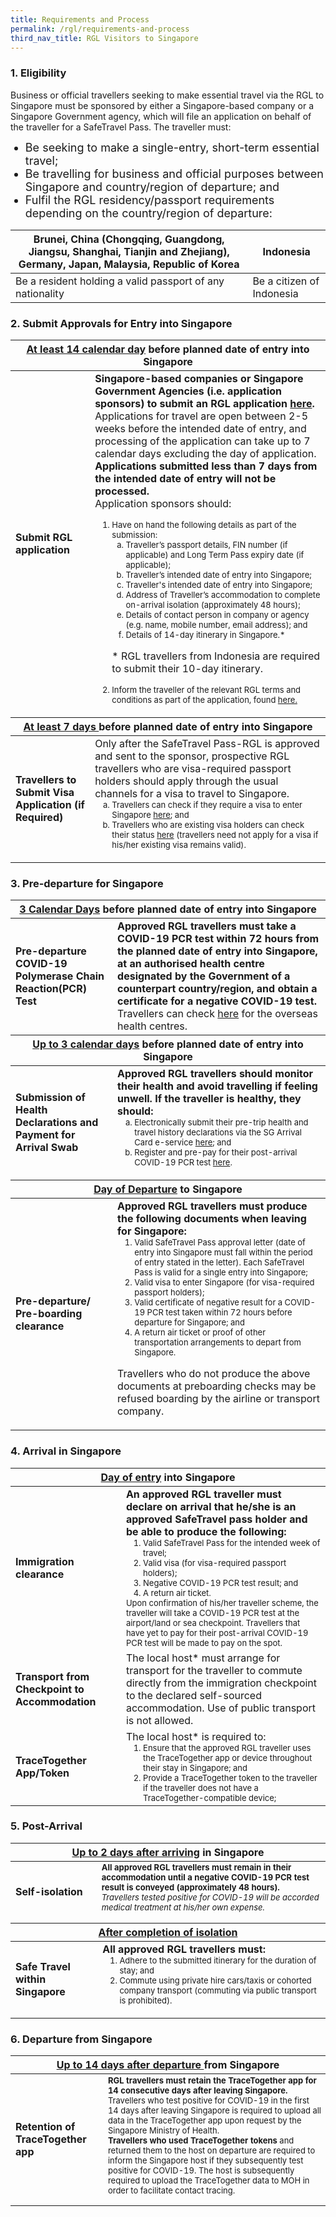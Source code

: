 ```yaml
---
title: Requirements and Process
permalink: /rgl/requirements-and-process
third_nav_title: RGL Visitors to Singapore
---
```


<!--- [Question Link test](/rgl/faq/#application)-->

### 1. Eligibility 

<span class="font-size:16px;">Business or official travellers seeking to make essential travel via the RGL to Singapore must be sponsored by either a Singapore-based company or a Singapore Government agency, which will file an application on behalf of the traveller for a SafeTravel Pass. The traveller must:</span>
<ol style="list-style-type: disc;">
 <li style="font-size:18px;">Be seeking to make a single-entry, short-term essential travel; </li>
            <li style="font-size:18px;">Be travelling for business and official purposes between Singapore and country/region of departure; and</li>
 <li style="font-size:18px;">Fulfil the RGL residency/passport requirements depending on the country/region of departure: </li>
            </ol>
            
<table>
<thead>
  <tr>
    <th style="font-size:16px;">Brunei, China (Chongqing, Guangdong, Jiangsu, Shanghai, Tianjin and Zhejiang), Germany, Japan, Malaysia, Republic of Korea</th>
    <th>Indonesia</th>
  </tr>
</thead>
<tbody>
  <tr>
   <td>Be a resident holding a valid passport of any nationality </td>
   <td>Be a citizen of Indonesia </td>
 </tr>
 </tbody>
 </table>
            
### 2. Submit Approvals for Entry into Singapore

<table>
<thead>
  <tr>
    <th colspan="2" style="font-size:16px;"><b><u>At least 14 calendar day</u></b> before planned date of entry into Singapore</th>
    <!-- <th>Scenarios</th>
   <th>Charging Policy for C+ treatment</th> -->
  </tr>
</thead>
<tbody>
  <tr>
    <td rowspan="2" style="font-size:16px;"><b>Submit RGL application </b></td>
    <td style="font-size:16px;"><b>Singapore-based companies or Singapore Government Agencies (i.e. application sponsors) to submit an RGL application <a href="/rgl/apply-now">here</a>.</b> Applications for travel are open between 2-5 weeks before the intended date of entry, and processing of the application can take up to 7 calendar days excluding the day of application. <b> Applications submitted less than 7 days from the intended date of entry will not be processed. </b>
     <p style="font-size:16px; margin-top:0px; margin-bottom:opx;">  Application sponsors should: </p>
      <ol style="margin-top:0px;">
         <li style="font-size:13px; margin-top:0px; margin-bottom:0px;  "> Have on hand the following details as part of the submission: 
        <ol style="margin-top:0px; list-style-type: lower-alpha;">
      <li style="font-size:13px; margin-top:0px; margin-bottom:0px;  "> Traveller’s passport details, FIN number (if applicable) and Long Term Pass expiry date (if applicable); </li>
      <li style="font-size:13px; margin-top:0px; margin-bottom:0px;"> Traveller’s intended date of entry into Singapore; </li>
      <li style="font-size:13px; margin-top:0px; margin-bottom:0px;"> Traveller's intended date of entry into Singapore;</li>
      <li style="font-size:13px; margin-top:0px; margin-bottom:0px;"> Address of Traveller’s accommodation to complete on-arrival isolation (approximately 48 hours); </li>
      <li style="font-size:13px; margin-top:0px; margin-bottom:0px;"> Details of contact person in company or agency (e.g. name, mobile number, email address); and</li>
          <li style="font-size:13px; margin-top:0px; margin-bottom:0px;">Details of 14-day itinerary in Singapore.* </li>
      </ol>      
       </li>
        <p style="font-size:16px;"> * RGL travellers from Indonesia are required to submit their 10-day itinerary. </p>     
       <li style="font-size:13px; margin-top:0px; margin-bottom:0px;  "> Inform the traveller of the relevant RGL terms and conditions as part of the application, found <a href="/rgl/terms-and-conditions">here.</a></li>       
     </ol>
    </td>
  </tr>
  <thead>
  <tr>
    <th colspan="2" style="font-size:16px;"><b><u>At least 7 days </u></b> before planned date of entry into Singapore</th>
  </tr>
  </thead>
  <tr>
    <td style="font-size:16px;"><b>Travellers to Submit Visa Application (if Required) </b>
    <!--<td style="font-size:16px;"><b>Application sponsors to submit an RGL application <a href="/apply-now"> here</a></b>-->
    </td>
    <td style="font-size:16px;">Only after the SafeTravel Pass-RGL is approved and sent to the sponsor, prospective RGL travellers who are visa-required passport holders should apply through the usual channels for a visa to travel to Singapore. 
    <ol style="margin-top:0px; list-style-type: lower-alpha;">
      <li style="font-size:13px; margin-top:0px; margin-bottom:0px;  "> Travellers can check if they require a visa to enter Singapore <a href="https://www.ica.gov.sg/visitor/visitor_entryvisa"> here</a>; and</li>
      <li style="font-size:13px; margin-top:0px; margin-bottom:0px;"> Travellers who are existing visa holders can check their status <a href="https://eservices.ica.gov.sg/esvclandingpage/save">here</a> (travellers need not apply for a visa if his/her existing visa remains valid). </li>
      </ol>      
    </td>
  </tr>
</tbody>
</table>

### 3. Pre-departure for Singapore

<table>
<thead>
  <tr>
    <th colspan="2" style="font-size:16px;"><b><u>3 Calendar Days</u></b> before planned date of entry into Singapore</th>
    <!-- <th>Scenarios</th>
   <th>Charging Policy for C+ treatment</th> -->
  </tr>
</thead>
<tbody>
  <tr>
    <td style="font-size:16px;"><b>Pre-departure COVID-19 Polymerase Chain Reaction(PCR) Test</b></td>
    <td style="font-size:16px;"><b> Approved RGL travellers must take a COVID-19 PCR test within 72 hours from the planned date of entry into Singapore, at an authorised health centre designated by the Government of a counterpart country/region, and obtain a certificate for a negative COVID-19 test.</b> Travellers can check <a href="/rgl/pre-departure-health-measures">here</a> for the overseas health centres.
      </td>
  </tr>
 <thead>
  <tr>
    <th colspan="2" style="font-size:16px;"><b><u>Up to 3 calendar days</u></b> before planned date of entry into Singapore</th>
    <!-- <th>Scenarios</th>
   <th>Charging Policy for C+ treatment</th> -->
  </tr>
</thead>
 <tr>
    <td style="font-size:16px;"><b>Submission of Health Declarations and Payment for Arrival Swab </b></td>
    <td style="font-size:16px;"><b> Approved RGL travellers should monitor their health and avoid travelling if feeling unwell. If the traveller is healthy, they should: </b>
      <ol style="margin-top:0px; list-style-type: lower-alpha;">
      <li style="font-size:13px; margin-top:0px; margin-bottom:0px;  "> Electronically submit their pre-trip health and travel history declarations via the SG Arrival Card e-service <a href="https://eservices.ica.gov.sg/sgarrivalcard/">here</a>; and </li>
      <li style="font-size:13px; margin-top:0px; margin-bottom:0px;"> Register and pre-pay for their post-arrival COVID-19 PCR test <a href="https://safetravel.changiairport.com/#/">here</a>.  </li>
      </ol>          
      </td>
  </tr>
   <thead>
  <tr>
    <th colspan="2" style="font-size:16px;"><b><u>Day of Departure</u></b> to Singapore 
       </th>
  </tr>
  </thead>
   <tr>
    <td style="font-size:16px;"><b>Pre-departure/ Pre-boarding clearance</b></td>
    <td style="font-size:16px;"><b>Approved RGL travellers must produce the following documents when leaving for Singapore: </b>
   <ol style="margin-top:0px;">
      <li style="font-size:13px; margin-top:0px; margin-bottom:0px;"> Valid SafeTravel Pass approval letter (date of entry into Singapore must fall within the period of entry stated in the letter). Each SafeTravel Pass is valid for a single entry into Singapore; </li>
      <li style="font-size:13px; margin-top:0px; margin-bottom:0px;">Valid visa to enter Singapore (for visa-required passport holders);  </li>
    <li style="font-size:13px; margin-top:0px; margin-bottom:0px;">Valid certificate of negative result for a COVID-19 PCR test taken within 72 hours before departure for Singapore; and   </li>
    <li style="font-size:13px; margin-top:0px; margin-bottom:0px;">A return air ticket or proof of other transportation arrangements to depart from Singapore. </li>
      </ol>    
    <p style="font-size:16px;"> Travellers who do not produce the above documents at preboarding checks may be refused boarding by the airline or transport company. </p>
    </td>
  </tr>
 </tbody>
</table>

### 4. Arrival in Singapore

<table>
<thead>
  <tr>
    <th colspan="2" style="font-size:16px;"><b><u>Day of entry</u></b> into Singapore </th>
    <!-- <th>Scenarios</th>
   <th>Charging Policy for C+ treatment</th> -->
  </tr>
</thead>
<tbody>
  <tr>
    <td  style="font-size:16px;"><b>Immigration clearance</b></td>
    <td style="font-size:16px;"><b>An approved RGL traveller must declare on arrival that he/she is an approved SafeTravel pass holder and be able to produce the following:</b>
      <ol style="margin-top:0px; margin-bottom:0px;">
      <li style="font-size:13px; margin-top:0px; margin-bottom:0px;">Valid SafeTravel Pass for the intended week of travel;</li>
             <li style="font-size:13px; margin-top:0px; margin-bottom:0px;">Valid visa (for visa-required passport holders);</li>
             <li style="font-size:13px; margin-top:0px; margin-bottom:0px;">Negative COVID-19 PCR test result; and</li>
             <li style="font-size:13px; margin-top:0px; margin-bottom:0px;">A return air ticket.</li>
      </ol> 
     <p style="font-size:13px; margin-top:0px; margin-bottom:0px;">Upon confirmation of his/her traveller scheme, the traveller will take a COVID-19 PCR test at the airport/land or sea checkpoint. Travellers that have yet to pay for their post-arrival COVID-19 PCR test will be made to pay on the spot.</p>
      </td>
  </tr>
  <tr>
    <td  style="font-size:16px;"><b>Transport from Checkpoint to Accommodation</b></td>
    <td style="font-size:16px;">The local host* must arrange for transport for the traveller to commute directly from the immigration checkpoint to the declared self-sourced accommodation. Use of public transport is not allowed. 
      </td>
  </tr>
  <tr>
    <td  style="font-size:16px;"><b>TraceTogether App/Token </b></td>
    <td style="font-size:16px;">The local host* is required to: 
      <ol style="margin-top:0px; margin-bottom:0px;">
      <li style="font-size:13px; margin-top:0px; margin-bottom:0px;">Ensure that the approved RGL traveller uses the TraceTogether app or device throughout their stay in Singapore; and </li>
             <li style="font-size:13px; margin-top:0px; margin-bottom:0px;">Provide a TraceTogether token to the traveller if the traveller does not have a TraceTogether-compatible device; </li>
      </ol>     
      </td>
  </tr>
 </tbody>
</table>

### 5. Post-Arrival

 <table>
 <thead>
  <tr>
    <th colspan="2" style="font-size:16px;"><b><u>Up to 2 days after arriving</u></b> in Singapore 
       </th>
  </tr>
  </thead>
<tbody>
<tr>
    <td style="font-size:16px;"><b>Self-isolation</b></td>
    <td style="font-size:13px;"><b>All approved RGL travellers must remain in their accommodation until a negative COVID-19 PCR test result is conveyed (approximately 48 hours).</b>
     <p style="font-size:13px; margin-top:0px;"><i>Travellers tested positive for COVID-19 will be accorded medical treatment at his/her own expense. </i> </p>
    </td>
 </tr>  
  <thead>
  <tr>
    <th colspan="2" style="font-size:16px;"><b><u>After completion of isolation </u></b>
       </th>
  </tr>
  </thead>
   <tr>
    <td style="font-size:16px;"><b>Safe Travel within Singapore</b></td>
    <td style="font-size:16px;"><b>All approved RGL travellers must:</b>
    <ol style="margin-top:0px;">
      <li style="font-size:13px; margin-top:0px; margin-bottom:0px;">Adhere to the submitted itinerary for the duration of stay; and</li>
             <li style="font-size:13px; margin-top:0px; margin-bottom:0px;">Commute using private hire cars/taxis or cohorted company transport (commuting via public transport is prohibited).</li>
      </ol> 
    </td>
 </tr>  
</tbody>
</table>

### 6. Departure from Singapore

<table>
<thead>
  <tr>
    <th colspan="2" style="font-size:16px;"><b><u>Up to 14 days after departure </u></b> from Singapore</th>
    <!-- <th>Scenarios</th>
   <th>Charging Policy for C+ treatment</th> -->
  </tr>
</thead>
<tbody>
  <tr>
    <td  style="font-size:16px;"><b>Retention of TraceTogether app</b></td>
    <td style="font-size:13px;"><b>RGL travellers must retain the TraceTogether app for 14 consecutive days after leaving Singapore. </b> Travellers who test positive for COVID-19 in the first 14 days after leaving Singapore is required to upload all data in the TraceTogether app upon request by the Singapore Ministry of Health.       
     <p style="font-size:13px; margin-top:0px;"><b>Travellers who used TraceTogether tokens</b> and returned them to the host on departure are required to inform the Singapore host if they subsequently test positive for COVID-19. The host is subsequently required to upload the TraceTogether data to MOH in order to facilitate contact tracing. 
 </p>
      </td>
 </tr>
</tbody>
</table>

